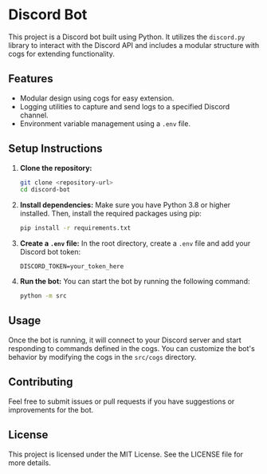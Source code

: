 # Discord Bot

This project is a Discord bot built using Python. It utilizes the `discord.py` library to interact with the Discord API and includes a modular structure with cogs for extending functionality.

## Features

- Modular design using cogs for easy extension.
- Logging utilities to capture and send logs to a specified Discord channel.
- Environment variable management using a `.env` file.

## Setup Instructions

1. **Clone the repository:**
   ```bash
   git clone <repository-url>
   cd discord-bot
   ```

2. **Install dependencies:**
   Make sure you have Python 3.8 or higher installed. Then, install the required packages using pip:
   ```bash
   pip install -r requirements.txt
   ```

3. **Create a `.env` file:**
   In the root directory, create a `.env` file and add your Discord bot token:
   ```
   DISCORD_TOKEN=your_token_here
   ```

4. **Run the bot:**
   You can start the bot by running the following command:
   ```bash
   python -m src
   ```

## Usage

Once the bot is running, it will connect to your Discord server and start responding to commands defined in the cogs. You can customize the bot's behavior by modifying the cogs in the `src/cogs` directory.

## Contributing

Feel free to submit issues or pull requests if you have suggestions or improvements for the bot. 

## License

This project is licensed under the MIT License. See the LICENSE file for more details.